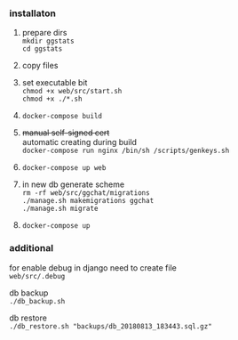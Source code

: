 ### installaton

1. prepare dirs  
`mkdir ggstats`  
`cd ggstats`

2. copy files

3. set executable bit  
`chmod +x web/src/start.sh`  
`chmod +x ./*.sh`

4.  `docker-compose build`  

5. ~~manual self-signed cert~~  
automatic creating during build  
`docker-compose run nginx /bin/sh /scripts/genkeys.sh`

6. `docker-compose up web`

7. in new db generate scheme  
`rm -rf web/src/ggchat/migrations`  
`./manage.sh makemigrations ggchat`  
`./manage.sh migrate`  

8. `docker-compose up`  

### additional

for enable debug in django need to create file  
`web/src/.debug`

db backup  
`./db_backup.sh`

db restore  
`./db_restore.sh "backups/db_20180813_183443.sql.gz"`